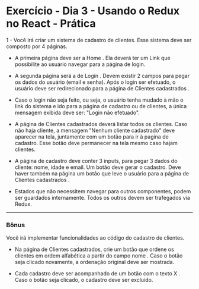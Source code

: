 # Exercício - Dia 3 - Usando o Redux no React - Prática

1 - Você irá criar um sistema de cadastro de clientes. Esse sistema deve ser composto por 4 páginas.

  - A primeira página deve ser a Home . Ela deverá ter um Link que possibilite ao usuário navegar para a página de login.

  - A segunda página será a de Login . Devem existir 2 campos para pegar os dados do usuário (email e senha). Após o login ser efetuado, o usuário deve ser redirecionado para a página de Clientes cadastrados .

  - Caso o login não seja feito, ou seja, o usuário tenha mudado à mão o link do sistema e ido para a página de cadastro ou de clientes, a única mensagem exibida deve ser: "Login não efetuado".

  - A página de Clientes cadastrados deverá listar todos os clientes. Caso não haja cliente, a mensagem "Nenhum cliente cadastrado" deve aparecer na tela, juntamente com um botão para ir à pagina de cadastro. Esse botão deve permanecer na tela mesmo caso hajam clientes.

  - A página de cadastro deve conter 3 inputs, para pegar 3 dados do cliente: nome, idade e email. Um botão deve gerar o cadastro. Deve haver também na página um botão que leve o usuário para a página de Clientes cadastrados .

  - Estados que não necessitem navegar para outros componentes, podem ser guardados internamente. Todos os outros devem ser trafegados via Redux.

---

### Bônus

Você irá implementar funcionalidades ao código do cadastro de clientes.

  - Na página de Clientes cadastrados, crie um botão que ordene os clientes em ordem alfabética a partir do campo nome . Caso o botão seja clicado novamente, a ordenação original deve ser mostrada.

  - Cada cadastro deve ser acompanhado de um botão com o texto X . Caso o botão seja clicado, o cadastro deve ser excluído.